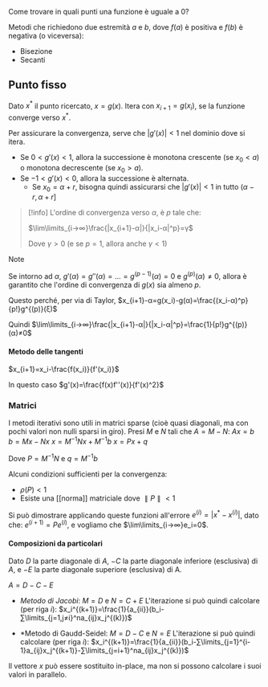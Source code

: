 Come trovare in quali punti una funzione è uguale a 0?

Metodi che richiedono due estremità $a$ e $b$, dove $f(a)$ è positiva e $f(b)$ è negativa (o viceversa):
- Bisezione
- Secanti

## Punto fisso

Dato $x^*$ il punto ricercato, $x=g(x)$.
Itera con $x_{i+1}=g(x_i)$, se la funzione converge verso $x^*$.

Per assicurare la convergenza, serve che $|g'(x)|<1$ nel dominio dove si itera.
- Se $0<g'(x)<1$, allora la successione è monotona crescente (se $x_0<a$) o monotona decrescente (se $x_0>a$).
- Se $-1<g'(x)<0$, allora la successione è alternata.
	- Se $x_0=α+r$, bisogna quindi assicurarsi che $|g'(x)|<1$ in tutto $(α-r,α+r]$

>[!info]
L'ordine di convergenza verso $α$, è $p$ tale che:
>
>$\lim\limits_{i→∞}\frac{|x_{i+1}-α|}{|x_i-α|^p}=γ$
>
>Dove $γ>0$ (e se $p=1$, allora anche $γ<1$)

>[!note]
>Se intorno ad $α$, $g'(α)=g''(α)=…=g^{(p-1)}(α)=0$ e $g^{(p)}(α)≠0$, allora è garantito che l'ordine di convergenza di $g(x)$ sia almeno $p$.
>
>Questo perché, per via di Taylor, $x_{i+1}-α=g(x_i)-g(α)=\frac{(x_i-α)^p}{p!}g^{(p)}(ξ)$
>
>Quindi $\lim\limits_{i→∞}\frac{|x_{i+1}-α|}{|x_i-α|^p}=\frac{1}{p!}g^{(p)}(α)≠0$

#### Metodo delle tangenti

$x_{i+1}=x_i-\frac{f(x_i)}{f'(x_i)}$

In questo caso $g'(x)=\frac{f(x)f''(x)}{f'(x)^2}$

### Matrici

I metodi iterativi sono utili in matrici sparse (cioè quasi diagonali, ma con pochi valori non nulli sparsi in giro).
Presi $M$ e $N$ tali che $A=M-N$:
$Ax=b$
$b=Mx-Nx$
$x=M^{-1}Nx+M^{-1}b$
$x=Px+q$

Dove $P=M^{-1}N$ e $q=M^{-1}b$

Alcuni condizioni sufficienti per la convergenza:
- $ρ(P)<1$
- Esiste una [[norma]] matriciale dove $∥P∥<1$

Si può dimostrare applicando queste funzioni all'errore $e^{(i)}=|x^*-x^{(i)}|$, dato che: $e^{(i+1)}=Pe^{(i)}$, e vogliamo che $\lim\limits_{i→∞}e_i=0$.


#### Composizioni da particolari

Dato $D$ la parte diagonale di $A$, $-C$ la parte diagonale inferiore (esclusiva) di $A$, e $-E$ la parte diagonale superiore (esclusiva) di A.

$A=D-C-E$

- *Metodo di Jacobi*: $M=D$ e $N=C+E$
L'iterazione si può quindi calcolare (per riga $i$):
$x_i^{(k+1)}=\frac{1}{a_{ii}}(b_i-∑\limits_{j=1,j≠i}^na_{ij}x_j^{(k)})$

- *Metodo di Gaudd-Seidel: $M=D-C$ e $N=E$
L'iterazione si può quindi calcolare (per riga $i$):
$x_i^{(k+1)}=\frac{1}{a_{ii}}(b_i-∑\limits_{j=1}^{i-1}a_{ij}x_j^{(k+1)}-∑\limits_{j=i+1}^na_{ij}x_j^{(k)})$

Il vettore $x$ può essere sostituito in-place, ma non si possono calcolare i suoi valori in parallelo.